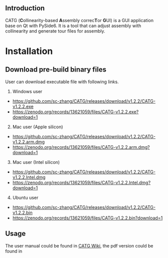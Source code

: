 ## Introduction
CATG (**C**ollinearity-based **A**ssembly correc**T**or **G**UI) is a GUI application base on Qt with PySide6. 
It is a tool that can adjust assembly with collinearity and generate tour files for assembly.

# Installation
## Download pre-build binary files

User can download executable file with following links.  

1. Windows user  
- https://github.com/sc-zhang/CATG/releases/download/v1.2.2/CATG-v1.2.2.exe
- https://zenodo.org/records/13621059/files/CATG-v1.2.2.exe?download=1

2. Mac user (Apple silicon)
- https://github.com/sc-zhang/CATG/releases/download/v1.2.2/CATG-v1.2.2.arm.dmg
- https://zenodo.org/records/13621059/files/CATG-v1.2.2.arm.dmg?download=1

3. Mac user (Intel silicon)
- https://github.com/sc-zhang/CATG/releases/download/v1.2.2/CATG-v1.2.2.Intel.dmg
- https://zenodo.org/records/13621059/files/CATG-v1.2.2.Intel.dmg?download=1

4. Ubuntu user
- https://github.com/sc-zhang/CATG/releases/download/v1.2.2/CATG-v1.2.2.bin
- https://zenodo.org/records/13621059/files/CATG-v1.2.2.bin?download=1

## Usage

The user manual could be found in [CATG Wiki](https://github.com/sc-zhang/CATG/wiki), the pdf version could be found in 